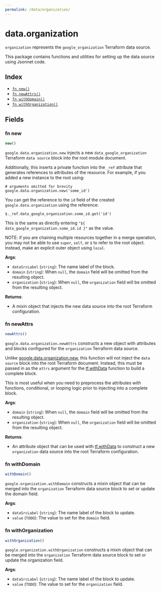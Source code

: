```yaml
---
permalink: /data/organization/
---
```


# data.organization

`organization` represents the `google_organization` Terraform data source.



This package contains functions and utilities for setting up the data source using Jsonnet code.


## Index

* [`fn new()`](#fn-new)
* [`fn newAttrs()`](#fn-newattrs)
* [`fn withDomain()`](#fn-withdomain)
* [`fn withOrganization()`](#fn-withorganization)

## Fields

### fn new

```ts
new()
```


`google.data.organization.new` injects a new `data_google_organization` Terraform `data source`
block into the root module document.

Additionally, this inserts a private function into the `_ref` attribute that generates references to attributes of the
resource. For example, if you added a new instance to the root using:

    # arguments omitted for brevity
    google.data.organization.new('some_id')

You can get the reference to the `id` field of the created `google.data.organization` using the reference:

    $._ref.data_google_organization.some_id.get('id')

This is the same as directly entering `"${ data_google_organization.some_id.id }"` as the value.

NOTE: if you are chaining multiple resources together in a merge operation, you may not be able to use `super`, `self`,
or `$` to refer to the root object. Instead, make an explicit outer object using `local`.

**Args**:
  - `dataSrcLabel` (`string`): The name label of the block.
  - `domain` (`string`):  When `null`, the `domain` field will be omitted from the resulting object.
  - `organization` (`string`):  When `null`, the `organization` field will be omitted from the resulting object.

**Returns**:
- A mixin object that injects the new data source into the root Terraform configuration.


### fn newAttrs

```ts
newAttrs()
```


`google.data.organization.newAttrs` constructs a new object with attributes and blocks configured for the `organization`
Terraform data source.

Unlike [google.data.organization.new](#fn-organizationnew), this function will not inject the `data source`
block into the root Terraform document. Instead, this must be passed in as the `attrs` argument for the
[tf.withData](https://github.com/tf-libsonnet/core/tree/main/docs#fn-withdata) function to build a complete block.

This is most useful when you need to preprocess the attributes with functions, conditional, or looping logic prior to
injecting into a complete block.

**Args**:
  - `domain` (`string`):  When `null`, the `domain` field will be omitted from the resulting object.
  - `organization` (`string`):  When `null`, the `organization` field will be omitted from the resulting object.

**Returns**:
  - An attribute object that can be used with [tf.withData](https://github.com/tf-libsonnet/core/tree/main/docs#fn-withdata) to construct a new `organization` data source into the root Terraform configuration.


### fn withDomain

```ts
withDomain()
```

`google.organization.withDomain` constructs a mixin object that can be merged into the `organization`
Terraform data source block to set or update the domain field.



**Args**:
  - `dataSrcLabel` (`string`): The name label of the block to update.
  - `value` (`TODO`): The value to set for the `domain` field.


### fn withOrganization

```ts
withOrganization()
```

`google.organization.withOrganization` constructs a mixin object that can be merged into the `organization`
Terraform data source block to set or update the organization field.



**Args**:
  - `dataSrcLabel` (`string`): The name label of the block to update.
  - `value` (`TODO`): The value to set for the `organization` field.
